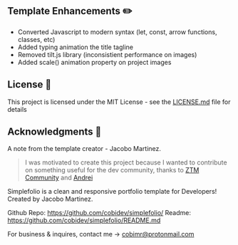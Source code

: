 ## Template Enhancements ✏️
- Converted Javascript to modern syntax (let, const, arrow functions, classes, etc)
- Added typing animation the title tagline 
- Removed tilt.js library (inconsistient performance on images)
- Added scale() animation property on project images 

## License 📄
This project is licensed under the MIT License - see the [LICENSE.md](LICENSE.md) file for details

## Acknowledgments 🎁
A note from the template creator - Jacobo Martinez.
> I was motivated to create this project because I wanted to contribute on something useful for the dev community, thanks to [ZTM Community](https://github.com/zero-to-mastery) and [Andrei](https://github.com/aneagoie)

Simplefolio is a clean and responsive portfolio template for Developers!
Created by Jacobo Martinez.

Github Repo: https://github.com/cobidev/simplefolio/
Readme: https://github.com/cobidev/simplefolio/README.md

For business & inquires, contact me -> cobimr@protonmail.com
